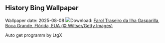 ## History Bing Wallpaper
Wallpaper date: 2025-08-08
![](https://www.bing.com/th?id=OHR.GasparillaLight_PT-BR0335671188_UHD.jpg&w=1000)Download: [Farol Traseiro da Ilha Gasparilla, Boca Grande, Flórida, EUA (© Wiltser/Getty Images)](https://www.bing.com/th?id=OHR.GasparillaLight_PT-BR0335671188_UHD.jpg)

Auto get programm by LtgX
